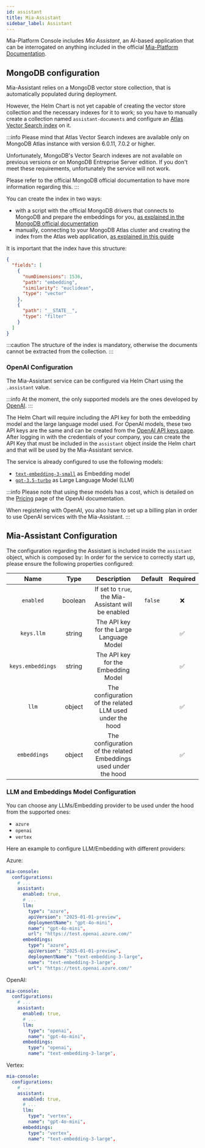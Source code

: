 ```yaml
---
id: assistant
title: Mia-Assistant
sidebar_label: Assistant
---
```




Mia-Platform Console includes *Mia Assistant*, an AI-based application that can be interrogated on anything included in the official [Mia-Platform Documentation](https://docs.mia-platform.eu).

## MongoDB configuration

Mia-Assistant relies on a MongoDB vector store collection, that is automatically populated during deployment.

However, the Helm Chart is not yet capable of creating the vector store collection and the necessary indexes for it to work; so you have to manually create a collection named `assistant-documents` and configure an [Atlas Vector Search index](https://www.mongodb.com/docs/atlas/atlas-vector-search/tutorials/vector-search-quick-start/) on it.

:::info
Please mind that Atlas Vector Search indexes are available only on MongoDB Atlas instance with version 6.0.11, 7.0.2 or higher.

Unfortunately, MongoDB's Vector Search indexes are not available on previous versions or on MongoDB Entreprise Server edition. If you don't meet these requirements, unfortunately the service will not work.

Please refer to the official MongoDB official documentation to have more information regarding this.
:::

You can create the index in two ways:

- with a script with the official MongoDB drivers that connects to MongoDB and prepare the embeddings for you, [as explained in the MongoDB official documentation](https://www.mongodb.com/docs/atlas/atlas-vector-search/vector-search-type/#procedure)
- manually, connecting to your MongoDB Atlas cluster and creating the index from the Atlas web application, [as explained in this guide](https://mongodb-developer.github.io/search-lab/docs/vector-search/create-index)

It is important that the index have this structure:

```json
{
  "fields": [
    {
      "numDimensions": 1536,
      "path": "embedding",
      "similarity": "euclidean",
      "type": "vector"
    },
    {
      "path": "__STATE__",
      "type": "filter"
    }
  ]
}
```

:::caution
The structure of the index is mandatory, otherwise the documents cannot be extracted from the collection.
:::

### OpenAI Configuration

The Mia-Assistant service can be configured via Helm Chart using the `.assistant` value.

:::info
At the moment, the only supported models are the ones developed by [OpenAI](https://platform.openai.com/docs/models/overview).
:::

The Helm Chart will require including the API key for both the embedding model and the large language model used. For OpenAI models, these two API keys are the same and can be created from the [OpenAI API keys page](https://platform.openai.com/api-keys). After logging in with the credentials of your company, you can create the API Key that must be included in the `assistant` object inside the Helm chart and that will be used by the Mia-Assistant service.

The service is already configured to use the following models:

- [`text-embedding-3-small`](https://platform.openai.com/docs/guides/embeddings) as Embedding model
- [`gpt-3.5-turbo`](https://platform.openai.com/docs/models/gpt-3-5-turbo) as Large Language Model (LLM)

:::info
Please note that using these models has a cost, which is detailed on the [Pricing](https://openai.com/api/pricing/) page of the OpenAI documentation.

When registering with OpenAI, you also have to set up a billing plan in order to use OpenAI services with the Mia-Assistant.
:::

## Mia-Assistant Configuration

The configuration regarding the Assistant is included inside the `assistant` object, which is composed by:
In order for the service to correctly start up, please ensure the following properties configured:

| Name | Type | Description | Default | Required |
|:----:|:----:|:-----------:|:-------:|:--------:|
| `enabled`         | boolean | If set to `true`, the Mia-Assistant will be enabled               | `false` | ❌ |
| `keys.llm`        | string  | The API key for the Large Language Model                          |         | ✅ |
| `keys.embeddings` | string  | The API key for the Embedding Model                               |         | ✅ |
| `llm`             | object  | The configuration of the related LLM used under the hood          |         | ✅ |
| `embeddings`      | object  | The configuration of the related Embeddings used under the hood   |         | ✅ |

### LLM and Embeddings Model Configuration

You can choose any LLMs/Embedding provider to be used under the hood from the supported ones:

- `azure`
- `openai`
- `vertex`

Here an example to configure LLM/Embedding with different providers:

Azure:

```yaml
mia-console:
  configurations:
    # ...
    assistant:
      enabled: true,
      # ...
      llm:
        type": "azure",
        apiVersion": "2025-01-01-preview",
        deploymentName": "gpt-4o-mini",
        name": "gpt-4o-mini",
        url": "https://test.openai.azure.com/"
      embeddings:
        type": "azure",
        apiVersion": "2025-01-01-preview",
        deploymentName": "text-embedding-3-large",
        name": "text-embedding-3-large",
        url": "https://test.openai.azure.com/"
```

OpenAI:

```yaml
mia-console:
  configurations:
    # ...
    assistant:
      enabled: true,
      # ...
      llm:
        type": "openai",
        name": "gpt-4o-mini",
      embeddings:
        type": "openai",
        name": "text-embedding-3-large",
```

Vertex:

```yaml
mia-console:
  configurations:
    # ...
    assistant:
      enabled: true,
      # ...
      llm:
        type": "vertex",
        name": "gpt-4o-mini",
      embeddings:
        type": "vertex",
        name": "text-embedding-3-large",
```
